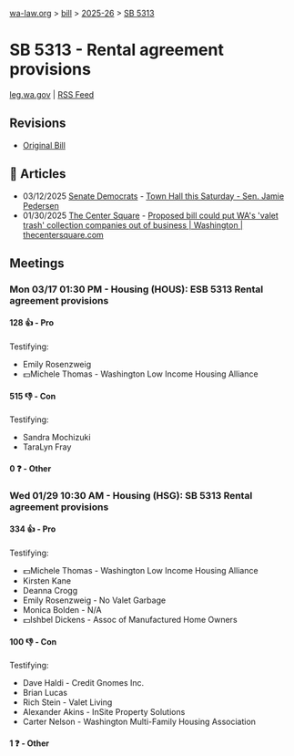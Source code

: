 [wa-law.org](/) > [bill](/bill/) > [2025-26](/bill/2025-26/) > [SB 5313](/bill/2025-26/sb/5313/)

# SB 5313 - Rental agreement provisions
[leg.wa.gov](https://app.leg.wa.gov/billsummary?BillNumber=5313&Year=2025&Initiative=false) | [RSS Feed](./rss.xml)

## Revisions
* [Original Bill](1/)

## 📰 Articles
* 03/12/2025 [Senate Democrats](/org/senate_democrats/) - [Town Hall this Saturday - Sen. Jamie Pedersen](https://senatedemocrats.wa.gov/pedersen/2025/03/12/town-hall-this-saturday/#:~:text=SB%205313)
* 01/30/2025 [The Center Square](/org/the_center_square/) - [Proposed bill could put WA's 'valet trash' collection companies out of business | Washington | thecentersquare.com](https://www.thecentersquare.com/washington/article_3e5a4eea-df4e-11ef-94bc-970c9d1a60f2.html#:~:text=Senate%20Bill%205313)

## Meetings
### Mon 03/17 01:30 PM - Housing (HOUS): ESB 5313 Rental agreement provisions
#### 128 👍 - Pro
Testifying:
* Emily Rosenzweig
* 💵Michele Thomas - Washington Low Income Housing Alliance

#### 515 👎 - Con
Testifying:
* Sandra Mochizuki
* TaraLyn Fray

#### 0 ❓ - Other

### Wed 01/29 10:30 AM - Housing (HSG): SB 5313 Rental agreement provisions
#### 334 👍 - Pro
Testifying:
* 💵Michele Thomas - Washington Low Income Housing Alliance
* Kirsten Kane
* Deanna Crogg
* Emily Rosenzweig - No Valet Garbage
* Monica Bolden - N/A
* 💵Ishbel Dickens - Assoc of Manufactured Home Owners

#### 100 👎 - Con
Testifying:
* Dave Haldi - Credit Gnomes Inc.
* Brian Lucas
* Rich Stein - Valet Living
* Alexander Akins - InSite Property Solutions
* Carter Nelson - Washington Multi-Family Housing Association

#### 1 ❓ - Other
